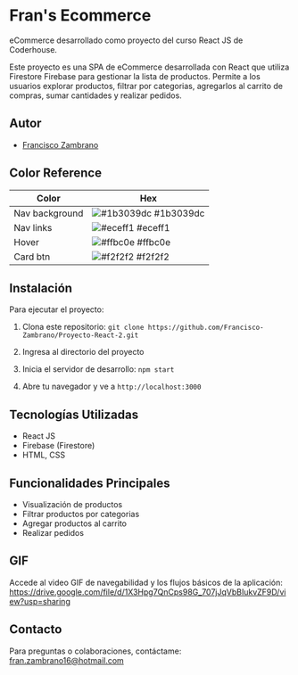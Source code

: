 
# Fran's Ecommerce

eCommerce desarrollado como proyecto del curso React JS de Coderhouse.

Este proyecto es una SPA de eCommerce desarrollada con React que utiliza Firestore Firebase para gestionar la lista de productos. Permite a los usuarios explorar productos, filtrar por categorias, agregarlos al carrito de compras, sumar cantidades y realizar pedidos.


## Autor

- [Francisco Zambrano](https://github.com/Francisco-Zambrano)

## Color Reference

| Color             | Hex                                                                |
| ----------------- | ------------------------------------------------------------------ |
| Nav background | ![#1b3039dc](https://via.placeholder.com/10/1b3039dc?text=+) #1b3039dc |
| Nav links | ![#eceff1](https://via.placeholder.com/10/eceff1?text=+) #eceff1 |
| Hover | ![#ffbc0e](https://via.placeholder.com/10/ffbc0e?text=+) #ffbc0e |
| Card btn | ![#f2f2f2](https://via.placeholder.com/10/f2f2f2?text=+) #f2f2f2 |


## Instalación

Para ejecutar el proyecto:

1. Clona este repositorio: `git clone https://github.com/Francisco-Zambrano/Proyecto-React-2.git`

2. Ingresa al directorio del proyecto
1. Inicia el servidor de desarrollo: `npm start`
2. Abre tu navegador y ve a `http://localhost:3000`
## Tecnologías Utilizadas

- React JS
- Firebase (Firestore)
- HTML, CSS


## Funcionalidades Principales


- Visualización de productos
- Filtrar productos por categorias
- Agregar productos al carrito
- Realizar pedidos


## GIF

Accede al video GIF de navegabilidad y los flujos básicos de la aplicación:
https://drive.google.com/file/d/1X3Hpg7QnCps98G_707jJqVbBIukvZF9D/view?usp=sharing
## Contacto


Para preguntas o colaboraciones, contáctame: fran.zambrano16@hotmail.com

